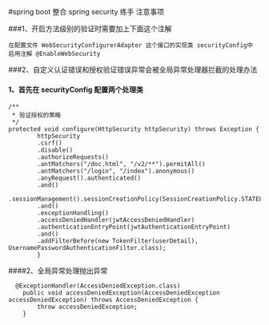 #spring boot 整合 spring security 练手 注意事项

###1、开启方法级别的验证时需要加上下面这个注解
```text
在配置文件 WebSecurityConfigurerAdapter 这个接口的实现类 securityConfig中 启用注解 @EnableWebSecurity
```

###2、自定义认证错误和授权验证错误异常会被全局异常处理器拦截的处理办法
#### 1、首先在 securityConfig 配置两个处理类
```text
/**
 * 验证授权的策略
 */
protected void configure(HttpSecurity httpSecurity) throws Exception {
        httpSecurity
        .csrf()
        .disable()
        .authorizeRequests()
        .antMatchers("/doc.html", "/v2/**").permitAll()
        .antMatchers("/login", "/index").anonymous()
        .anyRequest().authenticated()
        .and()
        .sessionManagement().sessionCreationPolicy(SessionCreationPolicy.STATELESS)
        .and()
        .exceptionHandling()
        .accessDeniedHandler(jwtAccessDeniedHandler)
        .authenticationEntryPoint(jwtAuthenticationEntryPoint)
        .and()
        .addFilterBefore(new TokenFilter(userDetail), UsernamePasswordAuthenticationFilter.class);
        }
```
####2、全局异常处理抛出异常
```text
  @ExceptionHandler(AccessDeniedException.class)
    public void accessDeniedException(AccessDeniedException accessDeniedException) throws AccessDeniedException {
        throw accessDeniedException;
    }
```